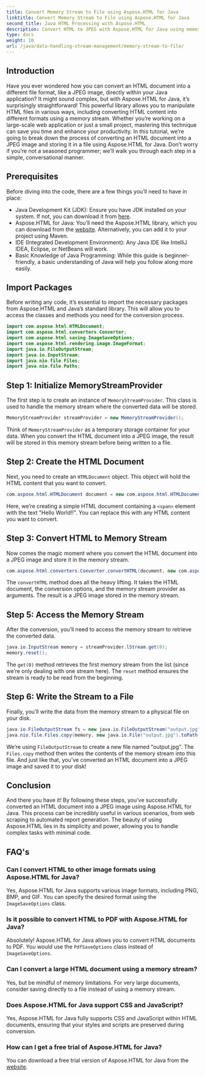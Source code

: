 ```yaml
---
title: Convert Memory Stream to File using Aspose.HTML for Java
linktitle: Convert Memory Stream to File using Aspose.HTML for Java
second_title: Java HTML Processing with Aspose.HTML
description: Convert HTML to JPEG with Aspose.HTML for Java using memory streams. Follow this step-by-step guide for seamless HTML to image conversion.
type: docs
weight: 10
url: /java/data-handling-stream-management/memory-stream-to-file/
---
```

## Introduction
Have you ever wondered how you can convert an HTML document into a different file format, like a JPEG image, directly within your Java application? It might sound complex, but with Aspose.HTML for Java, it’s surprisingly straightforward! This powerful library allows you to manipulate HTML files in various ways, including converting HTML content into different formats using a memory stream. Whether you’re working on a large-scale web application or just a small project, mastering this technique can save you time and enhance your productivity.
In this tutorial, we’re going to break down the process of converting an HTML document into a JPEG image and storing it in a file using Aspose.HTML for Java. Don’t worry if you’re not a seasoned programmer; we’ll walk you through each step in a simple, conversational manner.
## Prerequisites
Before diving into the code, there are a few things you’ll need to have in place:
- Java Development Kit (JDK): Ensure you have JDK installed on your system. If not, you can download it from [here](https://www.oracle.com/java/technologies/javase-jdk11-downloads.html).
- Aspose.HTML for Java: You’ll need the Aspose.HTML library, which you can download from the [website](https://releases.aspose.com/html/java/). Alternatively, you can add it to your project using Maven.
- IDE (Integrated Development Environment): Any Java IDE like IntelliJ IDEA, Eclipse, or NetBeans will work.
- Basic Knowledge of Java Programming: While this guide is beginner-friendly, a basic understanding of Java will help you follow along more easily.

## Import Packages
Before writing any code, it’s essential to import the necessary packages from Aspose.HTML and Java’s standard library. This will allow you to access the classes and methods you need for the conversion process.
```java
import com.aspose.html.HTMLDocument;
import com.aspose.html.converters.Converter;
import com.aspose.html.saving.ImageSaveOptions;
import com.aspose.html.rendering.image.ImageFormat;
import java.io.FileOutputStream;
import java.io.InputStream;
import java.nio.file.Files;
import java.nio.file.Paths;
```
## Step 1: Initialize MemoryStreamProvider
The first step is to create an instance of `MemoryStreamProvider`. This class is used to handle the memory stream where the converted data will be stored.
```java
MemoryStreamProvider streamProvider = new MemoryStreamProvider();
```
Think of `MemoryStreamProvider` as a temporary storage container for your data. When you convert the HTML document into a JPEG image, the result will be stored in this memory stream before being written to a file.
## Step 2: Create the HTML Document
Next, you need to create an `HTMLDocument` object. This object will hold the HTML content that you want to convert.
```java
com.aspose.html.HTMLDocument document = new com.aspose.html.HTMLDocument("<span>Hello World!!</span>");
```
Here, we’re creating a simple HTML document containing a `<span>` element with the text "Hello World!!". You can replace this with any HTML content you want to convert.

## Step 3: Convert HTML to Memory Stream
Now comes the magic moment where you convert the HTML document into a JPEG image and store it in the memory stream.
```java
com.aspose.html.converters.Converter.convertHTML(document, new com.aspose.html.saving.ImageSaveOptions(com.aspose.html.rendering.image.ImageFormat.Jpeg), streamProvider.lStream);
```
The `convertHTML` method does all the heavy lifting. It takes the HTML document, the conversion options, and the memory stream provider as arguments. The result is a JPEG image stored in the memory stream.
## Step 5: Access the Memory Stream
After the conversion, you’ll need to access the memory stream to retrieve the converted data.
```java
java.io.InputStream memory = streamProvider.lStream.get(0);
memory.reset();
```
The `get(0)` method retrieves the first memory stream from the list (since we’re only dealing with one stream here). The `reset` method ensures the stream is ready to be read from the beginning.
## Step 6: Write the Stream to a File
Finally, you’ll write the data from the memory stream to a physical file on your disk.
```java
java.io.FileOutputStream fs = new java.io.FileOutputStream("output.jpg");
java.nio.file.Files.copy(memory, new java.io.File("output.jpg").toPath());
```
We’re using `FileOutputStream` to create a new file named "output.jpg". The `Files.copy` method then writes the contents of the memory stream into this file. And just like that, you’ve converted an HTML document into a JPEG image and saved it to your disk!
## Conclusion
And there you have it! By following these steps, you’ve successfully converted an HTML document into a JPEG image using Aspose.HTML for Java. This process can be incredibly useful in various scenarios, from web scraping to automated report generation. The beauty of using Aspose.HTML lies in its simplicity and power, allowing you to handle complex tasks with minimal code.
## FAQ's
### Can I convert HTML to other image formats using Aspose.HTML for Java?
Yes, Aspose.HTML for Java supports various image formats, including PNG, BMP, and GIF. You can specify the desired format using the `ImageSaveOptions` class.
### Is it possible to convert HTML to PDF with Aspose.HTML for Java?
Absolutely! Aspose.HTML for Java allows you to convert HTML documents to PDF. You would use the `PdfSaveOptions` class instead of `ImageSaveOptions`.
### Can I convert a large HTML document using a memory stream?
Yes, but be mindful of memory limitations. For very large documents, consider saving directly to a file instead of using a memory stream.
### Does Aspose.HTML for Java support CSS and JavaScript?
Yes, Aspose.HTML for Java fully supports CSS and JavaScript within HTML documents, ensuring that your styles and scripts are preserved during conversion.
### How can I get a free trial of Aspose.HTML for Java?
You can download a free trial version of Aspose.HTML for Java from the [website](https://releases.aspose.com/).
